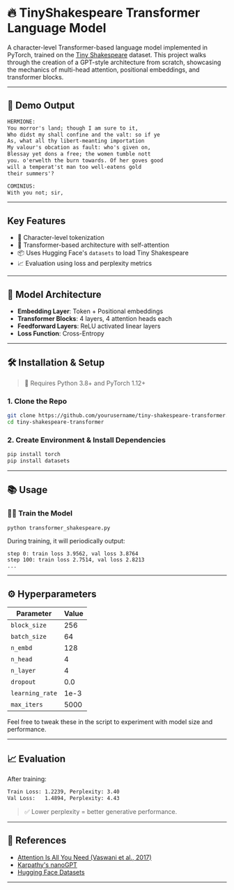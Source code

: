 # 🔥 TinyShakespeare Transformer Language Model

A character-level Transformer-based language model implemented in PyTorch, trained on the [Tiny Shakespeare](https://huggingface.co/datasets/tiny_shakespeare) dataset. This project walks through the creation of a GPT-style architecture from scratch, showcasing the mechanics of multi-head attention, positional embeddings, and transformer blocks.

---

## 🚀 Demo Output

```txt
HERMIONE:
You morror's land; though I am sure to it,
Who didst my shall confine and the valt: so if ye
As, what all thy libert-meanting importation
My valour's obcation as fault: who's given on,
Blessay yet dons a free; the women tumble nott
you. o'erwelth the burn towards. Of her goves good
will a temperat'st man too well-eatens gold
their summers'?

COMINIUS:
With you not; sir,
```

---

##  Key Features

- 🧩 Character-level tokenization
- 🔗 Transformer-based architecture with self-attention
- 📦 Uses Hugging Face's `datasets` to load Tiny Shakespeare
- 📈 Evaluation using loss and perplexity metrics

---

## 🧪 Model Architecture

- **Embedding Layer**: Token + Positional embeddings
- **Transformer Blocks**: 4 layers, 4 attention heads each
- **Feedforward Layers**: ReLU activated linear layers
- **Loss Function**: Cross-Entropy

---

## 🛠️ Installation & Setup

> 📌 Requires Python 3.8+ and PyTorch 1.12+

### 1. Clone the Repo

```bash
git clone https://github.com/yourusername/tiny-shakespeare-transformer.git
cd tiny-shakespeare-transformer
```

### 2. Create Environment & Install Dependencies

```bash
pip install torch 
pip install datasets

```

---

## 📚 Usage

### 🏃‍♂️ Train the Model

```bash
python transformer_shakespeare.py
```

During training, it will periodically output:

```
step 0: train loss 3.9562, val loss 3.8764
step 100: train loss 2.7514, val loss 2.8213
...
```

---

## ⚙️ Hyperparameters

| Parameter       | Value    |
|----------------|----------|
| `block_size`   | 256      |
| `batch_size`   | 64       |
| `n_embd`       | 128      |
| `n_head`       | 4        |
| `n_layer`      | 4        |
| `dropout`      | 0.0      |
| `learning_rate`| 1e-3     |
| `max_iters`    | 5000     |

Feel free to tweak these in the script to experiment with model size and performance.

---

## 📈 Evaluation

After training:

```txt
Train Loss: 1.2239, Perplexity: 3.40
Val Loss:   1.4894, Perplexity: 4.43
```

> ✅ Lower perplexity = better generative performance.

---

## 📎 References

- [Attention Is All You Need (Vaswani et al., 2017)](https://arxiv.org/abs/1706.03762)
- [Karpathy's nanoGPT](https://github.com/karpathy/nanoGPT)
- [Hugging Face Datasets](https://huggingface.co/datasets/tiny_shakespeare)

---

